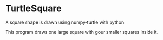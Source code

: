 # TurtleSquare
A square shape is drawn using numpy-turtle with python

This program draws one large square with gour smaller squares inside it.

